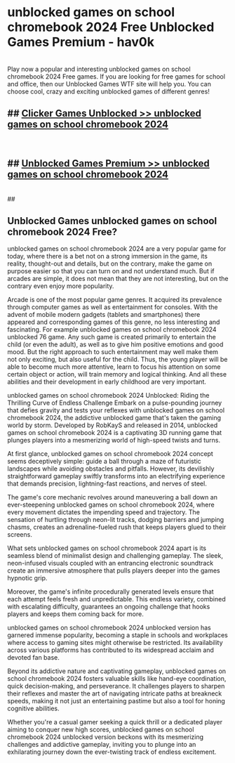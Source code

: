 # unblocked games on school chromebook 2024 Free Unblocked Games Premium - hav0k <br>
<br>
Play now a popular and interesting unblocked games on school chromebook 2024 Free games. If you are looking for free games for school and office, then our Unblocked Games WTF site will help you. You can choose cool, crazy and exciting unblocked games of different genres!


## ##  [Clicker Games Unblocked >> unblocked games on school chromebook 2024](http://freeplayer.one?title=unblocked_games_on_school_chromebook_2024&ref=M1)
  <br>

##  ## [Unblocked Games Premium >> unblocked games on school chromebook 2024](http://freeplayer.one?title=unblocked_games_on_school_chromebook_2024&ref=M1)
  <br>
  ##



## Unblocked Games unblocked games on school chromebook 2024 Free?

unblocked games on school chromebook 2024 are a very popular game for today, where there is a bet not on a strong immersion in the game, its reality, thought-out and details, but on the contrary, make the game on purpose easier so that you can turn on and not understand much. But if arcades are simple, it does not mean that they are not interesting, but on the contrary even enjoy more popularity.

Arcade is one of the most popular game genres. It acquired its prevalence through computer games as well as entertainment for consoles. With the advent of mobile modern gadgets (tablets and smartphones) there appeared and corresponding games of this genre, no less interesting and fascinating. For example unblocked games on school chromebook 2024 unblocked 76 game. Any such game is created primarily to entertain the child (or even the adult), as well as to give him positive emotions and good mood. But the right approach to such entertainment may well make them not only exciting, but also useful for the child. Thus, the young player will be able to become much more attentive, learn to focus his attention on some certain object or action, will train memory and logical thinking. And all these abilities and their development in early childhood are very important.

unblocked games on school chromebook 2024 Unblocked: Riding the Thrilling Curve of Endless Challenge
Embark on a pulse-pounding journey that defies gravity and tests your reflexes with unblocked games on school chromebook 2024, the addictive unblocked game that's taken the gaming world by storm. Developed by RobKayS and released in 2014, unblocked games on school chromebook 2024 is a captivating 3D running game that plunges players into a mesmerizing world of high-speed twists and turns.

At first glance, unblocked games on school chromebook 2024 concept seems deceptively simple: guide a ball through a maze of futuristic landscapes while avoiding obstacles and pitfalls. However, its devilishly straightforward gameplay swiftly transforms into an electrifying experience that demands precision, lightning-fast reactions, and nerves of steel.

The game's core mechanic revolves around maneuvering a ball down an ever-steepening unblocked games on school chromebook 2024, where every movement dictates the impending speed and trajectory. The sensation of hurtling through neon-lit tracks, dodging barriers and jumping chasms, creates an adrenaline-fueled rush that keeps players glued to their screens.

What sets unblocked games on school chromebook 2024 apart is its seamless blend of minimalist design and challenging gameplay. The sleek, neon-infused visuals coupled with an entrancing electronic soundtrack create an immersive atmosphere that pulls players deeper into the games hypnotic grip.

Moreover, the game's infinite procedurally generated levels ensure that each attempt feels fresh and unpredictable. This endless variety, combined with escalating difficulty, guarantees an ongoing challenge that hooks players and keeps them coming back for more.

unblocked games on school chromebook 2024 unblocked version has garnered immense popularity, becoming a staple in schools and workplaces where access to gaming sites might otherwise be restricted. Its availability across various platforms has contributed to its widespread acclaim and devoted fan base.

Beyond its addictive nature and captivating gameplay, unblocked games on school chromebook 2024 fosters valuable skills like hand-eye coordination, quick decision-making, and perseverance. It challenges players to sharpen their reflexes and master the art of navigating intricate paths at breakneck speeds, making it not just an entertaining pastime but also a tool for honing cognitive abilities.

Whether you're a casual gamer seeking a quick thrill or a dedicated player aiming to conquer new high scores, unblocked games on school chromebook 2024 unblocked version beckons with its mesmerizing challenges and addictive gameplay, inviting you to plunge into an exhilarating journey down the ever-twisting track of endless excitement.